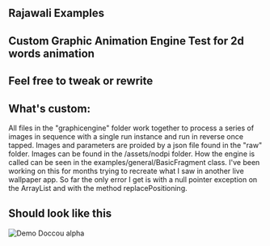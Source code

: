 ## Rajawali Examples
## Custom Graphic Animation Engine Test for 2d words animation

## Feel free to tweak or rewrite

## What's custom:
All files in the "graphicengine" folder work together to process a series of images in sequence with a single run instance and run in reverse once tapped. Images and parameters are proided by a json file found in the "raw" folder. Images can be found in the /assets/nodpi folder. How the engine is called can be seen in the examples/general/BasicFragment class. I've been working on this for months trying to recreate what I saw in another live wallpaper app. So far the only error I get is with a null pointer exception on the ArrayList and with the method replacePositioning. 


## Should look like this
![Demo Doccou alpha](https://j.gifs.com/kRkLR6.gif)
